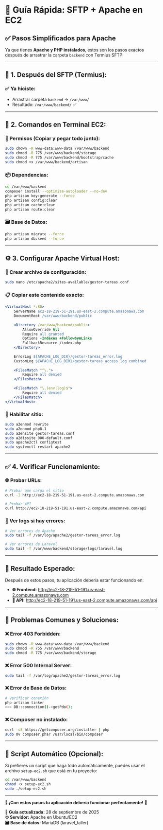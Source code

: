 # 🚀 Guía Rápida: SFTP + Apache en EC2

## ✅ **Pasos Simplificados para Apache**

Ya que tienes **Apache y PHP instalados**, estos son los pasos exactos después de arrastrar la carpeta `backend` con Termius SFTP:

---

## 📁 **1. Después del SFTP (Termius):**

### **✅ Ya hiciste:**
- Arrastrar carpeta `backend` → `/var/www/`
- Resultado: `/var/www/backend/` ✅

---

## 🔧 **2. Comandos en Terminal EC2:**

### **🔐 Permisos (Copiar y pegar todo junto):**
```bash
sudo chown -R www-data:www-data /var/www/backend
sudo chmod -R 775 /var/www/backend/storage
sudo chmod -R 775 /var/www/backend/bootstrap/cache
sudo chmod +x /var/www/backend/artisan
```

### **📦 Dependencias:**
```bash
cd /var/www/backend
composer install --optimize-autoloader --no-dev
php artisan key:generate --force
php artisan config:clear
php artisan cache:clear
php artisan route:clear
```

### **🗃️ Base de Datos:**
```bash
php artisan migrate --force
php artisan db:seed --force
```

---

## ⚙️ **3. Configurar Apache Virtual Host:**

### **📝 Crear archivo de configuración:**
```bash
sudo nano /etc/apache2/sites-available/gestor-tareas.conf
```

### **📋 Copiar este contenido exacto:**
```apache
<VirtualHost *:80>
    ServerName ec2-18-219-51-191.us-east-2.compute.amazonaws.com
    DocumentRoot /var/www/backend/public
    
    <Directory /var/www/backend/public>
        AllowOverride All
        Require all granted
        Options -Indexes +FollowSymLinks
        FallbackResource /index.php
    </Directory>
    
    ErrorLog ${APACHE_LOG_DIR}/gestor-tareas_error.log
    CustomLog ${APACHE_LOG_DIR}/gestor-tareas_access.log combined
    
    <FilesMatch "^\.">
        Require all denied
    </FilesMatch>
    
    <FilesMatch "\.(env|log)$">
        Require all denied
    </FilesMatch>
</VirtualHost>
```

### **🔗 Habilitar sitio:**
```bash
sudo a2enmod rewrite
sudo a2enmod php8.1
sudo a2ensite gestor-tareas.conf
sudo a2dissite 000-default.conf
sudo apache2ctl configtest
sudo systemctl restart apache2
```

---

## ✅ **4. Verificar Funcionamiento:**

### **🌐 Probar URLs:**
```bash
# Probar que carga el sitio
curl -I http://ec2-18-219-51-191.us-east-2.compute.amazonaws.com

# Probar API
curl http://ec2-18-219-51-191.us-east-2.compute.amazonaws.com/api
```

### **📝 Ver logs si hay errores:**
```bash
# Ver errores de Apache
sudo tail -f /var/log/apache2/gestor-tareas_error.log

# Ver errores de Laravel
sudo tail -f /var/www/backend/storage/logs/laravel.log
```

---

## 🎯 **Resultado Esperado:**

Después de estos pasos, tu aplicación debería estar funcionando en:
- **🌐 Frontend:** http://ec2-18-219-51-191.us-east-2.compute.amazonaws.com
- **🔌 API:** http://ec2-18-219-51-191.us-east-2.compute.amazonaws.com/api

---

## 🚨 **Problemas Comunes y Soluciones:**

### **❌ Error 403 Forbidden:**
```bash
sudo chown -R www-data:www-data /var/www/backend
sudo chmod -R 755 /var/www/backend
sudo chmod -R 775 /var/www/backend/storage
```

### **❌ Error 500 Internal Server:**
```bash
sudo tail -f /var/log/apache2/gestor-tareas_error.log
```

### **❌ Error de Base de Datos:**
```bash
# Verificar conexión
php artisan tinker
>>> DB::connection()->getPdo();
```

### **❌ Composer no instalado:**
```bash
curl -sS https://getcomposer.org/installer | php
sudo mv composer.phar /usr/local/bin/composer
```

---

## 📱 **Script Automático (Opcional):**

Si prefieres un script que haga todo automáticamente, puedes usar el archivo `setup-ec2.sh` que está en tu proyecto:

```bash
cd /var/www/backend
chmod +x setup-ec2.sh
sudo ./setup-ec2.sh
```

---

**🎯 ¡Con estos pasos tu aplicación debería funcionar perfectamente!** 🚀

**📅 Guía actualizada:** 28 de septiembre de 2025  
**⚙️ Servidor:** Apache en Ubuntu/EC2  
**🗃️ Base de datos:** MariaDB (laravel_taller)